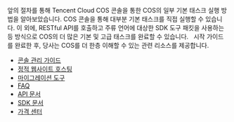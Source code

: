 앞의 절차를 통해 Tencent Cloud COS 콘솔을 통한 COS의 일부 기본 태스크 실행 방법을 알아보았습니다. COS 콘솔을 통해 대부분 기본 태스크를 직접 실행할 수 있습니다. 이 외에, RESTful API를 호출하고 주류 언어에 대상한 SDK 도구 패킷을 사용하는 등 방식으로 COS의 더 많은 기본 및 고급 태스크를 완료할 수 있습니다.
 
시작 가이드를 완료한 후, 당사는 COS를 더 한층 이해할 수 있는 관련 리소스를 제공합니다.
- [콘솔 관리 가이드](/document/product/436/11365)
- [정적 웹사이트 호스팅](/document/product/436/9512)
- [마이그레이션 도구](/document/product/436/7191)
- [FAQ](/document/product/436/6282)
- [API 문서](/document/product/436/7751)
- [SDK 문서](/document/product/436/6474)
- [가격 센터](https://buy.cloud.tencent.com/price/cos)

